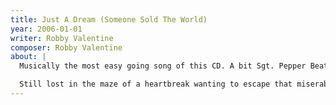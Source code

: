 ```yaml
---
title: Just A Dream (Someone Sold The World)
year: 2006-01-01
writer: Robby Valentine
composer: Robby Valentine
about: |
  Musically the most easy going song of this CD. A bit Sgt. Pepper Beatle-minded. Lovely harmonies and chord progressing. An authentic composition brought into the new era.

  Still lost in the maze of a heartbreak wanting to escape that miserable state of mind. Everything has changed just by following a dream that turned out wrong. Burned bridges, no return to what’s used to be, lost in an alternate world with no way out.
---
```



